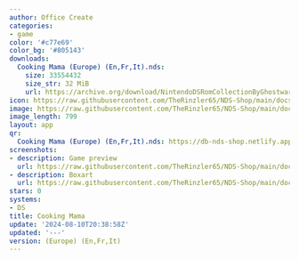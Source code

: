 ```yaml
---
author: Office Create
categories:
- game
color: '#c77e69'
color_bg: '#805143'
downloads:
  Cooking Mama (Europe) (En,Fr,It).nds:
    size: 33554432
    size_str: 32 MiB
    url: https://archive.org/download/NintendoDSRomCollectionByGhostware/Cooking%20Mama%20%28Europe%29%20%28En%2CFr%2CIt%29.nds
icon: https://raw.githubusercontent.com/TheRinzler65/NDS-Shop/main/docs/assets/images/icons/cookingmama.png
image: https://raw.githubusercontent.com/TheRinzler65/NDS-Shop/main/docs/assets/images/icons/cookingmama.png
image_length: 799
layout: app
qr:
  Cooking Mama (Europe) (En,Fr,It).nds: https://db-nds-shop.netlify.app/assets/images/qr/cooking-mama-europe-enfrit-nds.png
screenshots:
- description: Game preview
  url: https://raw.githubusercontent.com/TheRinzler65/NDS-Shop/main/docs/assets/images/screenshots/cookingmama/cookingmama.png
- description: Boxart
  url: https://raw.githubusercontent.com/TheRinzler65/NDS-Shop/main/docs/assets/images/boxart/Cooking%20Mama%20(Europe)%20(En%2CFr%2CIt).nds.png
stars: 0
systems:
- DS
title: Cooking Mama
update: '2024-08-10T20:38:58Z'
updated: '---'
version: (Europe) (En,Fr,It)
---
```

